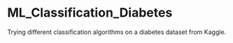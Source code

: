 # ML_Classification_Diabetes
Trying different classification algorithms on a diabetes dataset from Kaggle.
